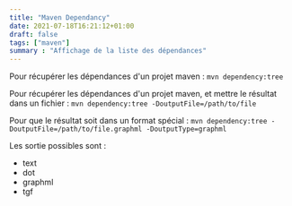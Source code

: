 ```yaml
---
title: "Maven Dependancy"
date: 2021-07-18T16:21:12+01:00
draft: false
tags: ["maven"]
summary : "Affichage de la liste des dépendances"
---
```


Pour récupérer les dépendances d'un projet maven :
```mvn dependency:tree```

Pour récupérer les dépendances d'un projet maven, et mettre le résultat dans un fichier :
```mvn dependency:tree -DoutputFile=/path/to/file```

Pour que le résultat soit dans un format spécial :
```mvn dependency:tree -DoutputFile=/path/to/file.graphml -DoutputType=graphml```

Les sortie possibles sont :
* text
* dot
* graphml
* tgf

